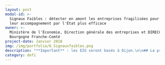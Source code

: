 ```yaml
---
layout: post
modal-id: >-
  Signaux Faibles : détecter en amont les entreprises fragilisées pour rendre
  leur accompagnement par l'État plus efficace
owner: >-
  Ministère de l'Économie, Direction générale des entreprises et DIRECCTE
  Bourgogne Franche-Comté
project-date: Janvier 2018
img: /img/portfolio/6_Signauxfaibles.png
description: "**Important** : les EIG seront basés à Dijon.\n\n## La problématique\n\nL’instauration des 22 Commissaires\nau Redressement Productif (CRP) en 2012 a permis de mieux coordonner l’action\nde l’Etat dans l’accompagnement des entreprises en difficulté sur les\nterritoires (en particulier, les PME et ETI de moins de 400 salariés). Leur\naction permet d’assurer un accompagnement continu et vigilant des cas\nd’entreprises en difficulté ou en restructuration. Toutefois, le CRP est encore\nparfois sollicité à un stade avancé de difficulté, ce qui peut limiter le\nnombre de leviers à actionner pour accompagner l’entreprise et diminuer les\nchances de succès.\n\nLes\nadministrations publiques détiennent ensemble des données d’une grande richesse\nsur la situation économique, financière et sociale des entreprises. **L’enjeu du projet « Signaux faibles » est\nde croiser ces données et de les traiter statistiquement avec un algorithme\nadapté qui déterminera une probabilité de défaillance à 12, 18 et 24 mois.** La\ncréation d’un outil numérique de détection permettra d’envoyer des alertes aux\ndifférentes administrations en mesure de proposer une offre de service aux\nentreprises concernées.\n\nAu-delà\ndes enjeux techniques (identification des données pertinentes, élaboration de\nl’algorithme), il s’agit également de faire évoluer le mode de travail des\nservices concernés en décloisonnant davantage les services publics et\nparapublics afin de développer une offre de service centrée sur l’entreprise.\n\n## Le défi : détecter en amont la défaillance d’entreprises en utilisant au mieux l’ensemble des données dont disposent les administrations et opérateurs de l’État\n\nLa détection de signaux faibles, qui\nindiquent une dégradation de la situation de l’entreprise, permettrait\nd’identifier de façon plus précoce les entreprises sur lesquelles des actions\nd’accompagnement peuvent être proposées au chef d’entreprise.\n\n**Impacts\nattendus en matière de transformation numérique : une action de l’Etat\ndéconcentrée encore plus efficace pour accompagner les entreprises fragilisées\_:**\n\n* Plus tôt : intervenir et proposer à un stade précoce les dispositifs\n  publics / parapublics voire privés (renforcement des fonds propres, soutien à\n  la trésorerie, médiation …) pour rendre l'administration beaucoup plus\n  proactive qu'elle ne l'est aujourd'hui.\n* Tous ensemble : en partageant les données utiles à la détection, les\n  administrations apprennent à mieux travailler ensemble et coordonner leurs\n  actions autour de l'entreprise. A terme, c'est un véritable \"réseau social\n  sécurisé\" centré sur l'entreprise qui est amené à devenir l'outil quotidien\n  des acteurs publics mobilisés autour des entreprises en difficulté.\n\n## 2 entrepreneur•e•s recherché•e•s\n\n* **EIG 1 - DATA SCIENCE** : mise au point de l’algorithme de détection. Expertises recherchées :  statistiques, data-mining, méthode agile, analyse et connaissance algorithmique.\n* **EIG 2 - DEVELOPPEMENT INFORMATIQUE** : développement d’un système automatisé de chargement de données statistiques. Bonne connaissance des outils de gestion des bases de données recherchée.\n\n## Votre mentor : Stéphanie Schaer, Commissaire au redressement productif\n\n![Photo de Stéphanie Schaer](/img/portfolio/6_Photo-SCHAER-st%C3%A9phanie.jpg)\n\n**Ingénieure\nde formation, Stéphanie SCHAER a été nommée en avril 2014 Commissaire au\nredressement productif**. Elle accompagne au quotidien sur les territoires de la\nrégion Bourgogne Franche-Comté les entreprises en difficulté. Avec l’appui des\npartenaires locaux tant publics que privés, elle aide ainsi les entreprises à\nrebondir et à préserver leurs emplois.\n\n*«\_En matière d’accompagnement des entreprises en\ndifficulté, les professionnels du secteur sont unanimes\_: il faut anticiper.\nMa pratique au quotidien me démontre également qu’une entreprise qui prend\nconscience suffisamment tôt de ses difficultés disposera d ’une palette de\nsolutions bien plus large. Au-delà des saisines directes, il s’agit de mettre à profit la\nrichesse des données détenues par l’administration afin d’identifier les\nentreprises à risque pour leur proposer un accompagnement renforcé de\nproximité.\_ Le programme EIG est tout à fait adapté pour relever ce défi qui\nnécessite des compétences pointues pour mettre au point un algorithme de\ndétection utilisant des bases de données d’origines variées ainsi qu’un outil\nde chargement permettant une détection dynamique. Les entrepreneurs\nsélectionnés seront intégrés à la start-up d’Etat «\_Signaux faibles\_»\nconstituée d’une équipe multidisciplinaire et motivée qui a initié les premiers\ntravaux en septembre 2016. Au-delà de la détection, il s’agit d’introduire de nouveaux\nmodes de travail en renforçant le décloisonnement entre les service de l’Etat\npour un accompagnement plus efficace des entreprises présentant des premiers\nsignes de fragilité.\_»*"
category: defi
---
```

















